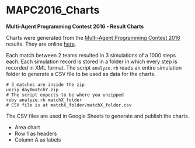 # MAPC2016_Charts
**Multi-Agent Programming Contest 2016 - Result Charts**

Charts were generated from the [Multi-Agent Programming Contest 2016](https://multiagentcontest.org/2016/) results.
They are online [here](maumagnaguagno.github.io/MAPC2016_Charts).

Each match between 2 teams resulted in 3 simulations of a 1000 steps each.
Each simulation record is stored in a folder in which every step is recorded in XML format.
The script ``analyze.rb`` reads an entire simulation folder to generate a CSV file to be used as data for the charts.

```Shell
# 3 matches are inside the zip
unzip dayXmatchY.zip
# The script expects to be where you unzipped
ruby analyze.rb matchX_folder
# CSV file is at matchX_folder/matchX_folder.csv
```

The CSV files are used in Google Sheets to generate and publish the charts.
- Area chart
- Row 1 as headers
- Column A as labels